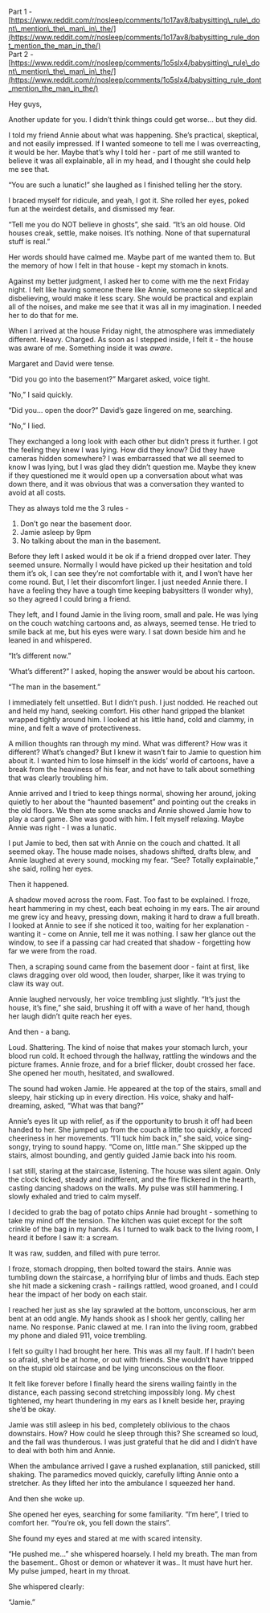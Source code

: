 Part 1 - [https://www.reddit.com/r/nosleep/comments/1o17av8/babysitting\_rule\_dont\_mention\_the\_man\_in\_the/](https://www.reddit.com/r/nosleep/comments/1o17av8/babysitting_rule_dont_mention_the_man_in_the/)  
Part 2 - [https://www.reddit.com/r/nosleep/comments/1o5slx4/babysitting\_rule\_dont\_mention\_the\_man\_in\_the/](https://www.reddit.com/r/nosleep/comments/1o5slx4/babysitting_rule_dont_mention_the_man_in_the/)

  
Hey guys,   
  
Another update for you. I didn’t think things could get worse… but they did.

I told my friend Annie about what was happening. She’s practical, skeptical, and not easily impressed. If I wanted someone to tell me I was overreacting, it would be her. Maybe that’s why I told her - part of me still wanted to believe it was all explainable, all in my head, and I thought she could help me see that.

“You are such a lunatic!” she laughed as I finished telling her the story.

I braced myself for ridicule, and yeah, I got it. She rolled her eyes, poked fun at the weirdest details, and dismissed my fear.

“Tell me you do NOT believe in ghosts”, she said. “It’s an old house. Old houses creak, settle, make noises. It’s nothing. None of that supernatural stuff is real.”

Her words should have calmed me. Maybe part of me wanted them to. But the memory of how I felt in that house - kept my stomach in knots.

Against my better judgment, I asked her to come with me the next Friday night. I felt like having someone there like Annie, someone so skeptical and disbelieving, would make it less scary. She would be practical and explain all of the noises, and make me see that it was all in my imagination. I needed her to do that for me.  
  
When I arrived at the house Friday night, the atmosphere was immediately different. Heavy. Charged. As soon as I stepped inside, I felt it - the house was aware of me. Something inside it was *aware*.

Margaret and David were tense. 

“Did you go into the basement?” Margaret asked, voice tight.

“No,” I said quickly.

“Did you… open the door?” David’s gaze lingered on me, searching.

“No,” I lied.

They exchanged a long look with each other but didn’t press it further. I got the feeling they knew I was lying. How did they know? Did they have cameras hidden somewhere? I was embarrassed that we all seemed to know I was lying, but I was glad they didn’t question me. Maybe they knew if they questioned me it would open up a conversation about what was down there, and it was obvious that was a conversation they wanted to avoid at all costs.

They as always told me the 3 rules - 

1. Don’t go near the basement door.
2. Jamie asleep by 9pm
3. No talking about the man in the basement.

  
Before they left I asked would it be ok if a friend dropped over later. They seemed unsure. Normally I would have picked up their hesitation and told them it’s ok, I can see they’re not comfortable with it, and I won’t have her come round. But, I let their discomfort linger. I just needed Annie there. I have a feeling they have a tough time keeping babysitters (I wonder why), so they agreed I could bring a friend.   
  
They left, and I found Jamie in the living room, small and pale. He was lying on the couch watching cartoons and, as always, seemed tense. He tried to smile back at me, but his eyes were wary. I sat down beside him and he leaned in and whispered.

“It’s different now.”

‘What’s different?” I asked, hoping the answer would be about his cartoon.  
  
“The man in the basement.”

I immediately felt unsettled. But I didn’t push. I just nodded. He reached out and held my hand, seeking comfort. His other hand gripped the blanket wrapped tightly around him. I looked at his little hand, cold and clammy, in mine, and felt a wave of protectiveness.  
  
A million thoughts ran through my mind. What was different? How was it different? What’s changed? But I knew it wasn’t fair to Jamie to question him about it. I wanted him to lose himself in the kids' world of cartoons, have a break from the heaviness of his fear, and not have to talk about something that was clearly troubling him.  
  
Annie arrived and I tried to keep things normal, showing her around, joking quietly to her about the “haunted basement” and pointing out the creaks in the old floors. We then ate some snacks and Annie showed Jamie how to play a card game. She was good with him. I felt myself relaxing. Maybe Annie was right - I was a lunatic.

I put Jamie to bed, then sat with Annie on the couch and chatted. It all seemed okay. The house made noises, shadows shifted, drafts blew, and Annie laughed at every sound, mocking my fear. “See? Totally explainable,” she said, rolling her eyes.

Then it happened.

A shadow moved across the room. Fast. Too fast to be explained. I froze, heart hammering in my chest, each beat echoing in my ears. The air around me grew icy and heavy, pressing down, making it hard to draw a full breath. I looked at Annie to see if she noticed it too, waiting for her explanation - wanting it - come on Annie, tell me it was nothing. I saw her glance out the window, to see if a passing car had created that shadow - forgetting how far we were from the road.  
  
Then, a scraping sound came from the basement door - faint at first, like claws dragging over old wood, then louder, sharper, like it was trying to claw its way out.

Annie laughed nervously, her voice trembling just slightly. “It’s just the house, it’s fine,” she said, brushing it off with a wave of her hand, though her laugh didn’t quite reach her eyes.

And then - a bang.

Loud. Shattering. The kind of noise that makes your stomach lurch, your blood run cold. It echoed through the hallway, rattling the windows and the picture frames. Annie froze, and for a brief flicker, doubt crossed her face. She opened her mouth, hesitated, and swallowed. 

The sound had woken Jamie. He appeared at the top of the stairs, small and sleepy, hair sticking up in every direction. His voice, shaky and half-dreaming, asked, “What was that bang?”

Annie’s eyes lit up with relief, as if the opportunity to brush it off had been handed to her. She jumped up from the couch a little too quickly, a forced cheeriness in her movements. “I’ll tuck him back in,” she said, voice sing-songy, trying to sound happy. “Come on, little man.” She skipped up the stairs, almost bounding, and gently guided Jamie back into his room.

I sat still, staring at the staircase, listening. The house was silent again. Only the clock ticked, steady and indifferent, and the fire flickered in the hearth, casting dancing shadows on the walls. My pulse was still hammering. I slowly exhaled and tried to calm myself.

I decided to grab the bag of potato chips Annie had brought - something to take my mind off the tension. The kitchen was quiet except for the soft crinkle of the bag in my hands. As I turned to walk back to the living room, I heard it before I saw it: a scream.

It was raw, sudden, and filled with pure terror.

I froze, stomach dropping, then bolted toward the stairs. Annie was tumbling down the staircase, a horrifying blur of limbs and thuds. Each step she hit made a sickening crash - railings rattled, wood groaned, and I could hear the impact of her body on each stair.

I reached her just as she lay sprawled at the bottom, unconscious, her arm bent at an odd angle. My hands shook as I shook her gently, calling her name. No response. Panic clawed at me. I ran into the living room, grabbed my phone and dialed 911, voice trembling.

I felt so guilty I had brought her here. This was all my fault. If I hadn’t been so afraid, she’d be at home, or out with friends. She wouldn’t have tripped on the stupid old staircase and be lying unconscious on the floor.

It felt like forever before I finally heard the sirens wailing faintly in the distance, each passing second stretching impossibly long. My chest tightened, my heart thundering in my ears as I knelt beside her, praying she’d be okay.

Jamie was still asleep in his bed, completely oblivious to the chaos downstairs. How? How could he sleep through this? She screamed so loud, and the fall was thunderous. I was just grateful that he did and I didn’t have to deal with both him and Annie. 

When the ambulance arrived I gave a rushed explanation, still panicked, still shaking. The paramedics moved quickly, carefully lifting Annie onto a stretcher. As they lifted her into the ambulance I squeezed her hand.

And then she woke up.

She opened her eyes, searching for some familiarity. “I’m here”, I tried to comfort her. “You’re ok, you fell down the stairs”.

She found my eyes and stared at me with scared intensity. 

“He pushed me…” she whispered hoarsely. I held my breath. The man from the basement.. Ghost or demon or whatever it was.. It must have hurt her. My pulse jumped, heart in my throat.

She whispered clearly:

“Jamie.”

